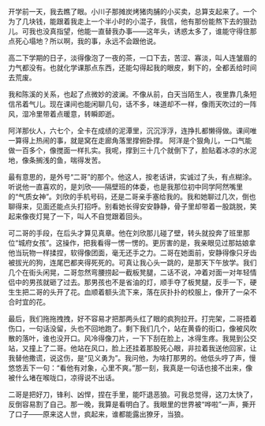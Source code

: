 开学前一天，我去瞧了眼。小川子那摊炭烤猪肉脯的小买卖，总算支起来了。一个为了几块钱，能跟着我走上一个半小时的小混子，我信，他有那份能熬下去的狠劲儿。可我也没真指望，他能一直替我办事——这年头，诱惑太多了，谁能守得住那点死心塌地？所以啊，我的事，永远不会跟他说。

高二下学期的日子，淡得像泡了一夜的茶，一口下去，苦涩、寡淡，叫人连皱眉的力气都没有。也就化学课那点东西，还能勾得起我的眼皮，剩下的，全都丢给时间去荒废。

我和陈溪的关系，也起了点微妙的波澜。不像从前，白天当陌生人，夜里靠几条短信吊着气儿。现在课间也能闲聊几句，话不多，味道却不一样，像雨天吹过的一阵风，湿冷里带着点暖意，转瞬即逝。

阿洋那伙人，六七个，全卡在成绩的泥潭里，沉沉浮浮，连挣扎都懒得做。课间唯一算得上热闹的事，就是窝在走廊角落里撑俯卧撑。
阿洋是个狠角儿，一口气能做一百多个，像搅面一样扎实。我呢，撑到三十几个就倒下了，脸贴着冰凉的水泥地，像条搁浅的鱼，喘得发苦。

最有意思的，是外号“二哥”的那个。他这人，按老话讲，实诚过了头，有点糊涂。听说他一直喜欢的，是刘欣——隔壁班的体委，也是我那位初中同学阿然嘴里的“气质女神”。刘欣的手机号码，还是二哥亲手塞给我的。我和她聊过几次，倒也聊得来，见面还能点头打招呼。别看她长得安安静静，骨子里却带着一股跳脱，笑起来像夜灯晃了一下，叫人不自觉跟着回头。

可二哥的手段，在后头才算见真章。他在刘欣那儿碰了壁，转头就投奔了班里那位“城府女孩”。这操作，把我看得一愣一愣的。更厉害的是，我亲眼见过那姑娘拿他当玩物一样揉捏，软得像团面，毫无还手之力。二哥在她面前，安静得像只牙齿被拔光的狗，连尾巴都夹得死死的。可真让我心头一跳的，是那天下午放学。我们几个在街头闲晃，二哥忽然弯腰捞起一截板凳腿，二话不说，冲着对面一对年轻情侣中的男孩就砸了过去。那男孩也不是省油的灯，顺手夺了板凳腿，反手一下，硬生生把二哥的头开了花。血顺着额头流下来，落在灰扑扑的校服上，像开了一朵不合时宜的花。

最后，我们拖拖拽拽，好不容易才把那两头红了眼的疯狗拉开。打完架，二哥捂着伤口，一句话没留，头也不回地跑了。剩下我们几个，站在黄昏的街口，像被风吹散的落叶，谁也没开口。风冷得像刀片，一下下刮在脸上，冰得生疼。我晃到公交站，又撞上了二哥。他站在风口，脸上还挂着那股死心眼，非拉着我送他回家，让我替他撒谎，说这伤，是“见义勇为”。我问他，为啥打那男的。他低头哼了声，慢悠悠丢下一句：“看他有对象，心里不爽。”那一刻，我真是一句话也接不出来，像被什么堵在喉咙口，凉得说不出话。

二哥是把好刀，锋利、凶悍，捏在手里，能吓退恶狼。可我总觉得，这刀太快了，反倒容易割了自己。那一晚，我算是看明白了。我眼里的世界被“哗啦”一声，撕开了口子——原来这人世，疯起来，谁都能露出獠牙，当狼。